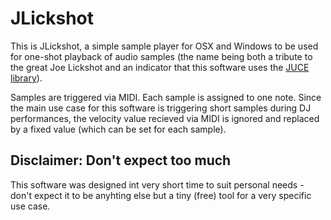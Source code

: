 # JLickshot

This is JLickshot, a simple sample player for OSX and Windows to be used for one-shot playback of audio samples (the name being both a tribute to the great Joe Lickshot and an indicator that this software uses the [JUCE library](http://www.juce.com/)).

Samples are triggered via MIDI. Each sample is assigned to one note. Since the main use case for this software is triggering short samples during DJ performances, the velocity value recieved via MIDI is ignored and replaced by a fixed value (which can be set for each sample).

## Disclaimer: Don't expect too much

This software was designed int very short time to suit personal needs - don't expect it to be anyhting else but a tiny (free) tool for a very specific use case.